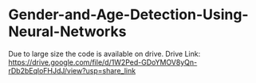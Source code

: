 # Gender-and-Age-Detection-Using-Neural-Networks


Due to large size the code is available on drive.
Drive Link: https://drive.google.com/file/d/1W2Ped-GDoYMOV8yQn-rDb2bEqloFHJdJ/view?usp=share_link
